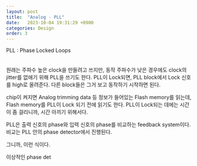 ```yaml
---
layout: post
title:  "Analog - PLL"
date:   2023-10-04 19:31:29 +0900
categories: Design
order: 3
---
```


PLL : Phase Locked Loops<br>
<br>
<br>
원래는 주파수 높은 clock을 만들려고 쓰지만, 동작 주파수가 낮은 경우에도 clock의 jitter를 없애기 위해 PLL을 쓰기도 한다.
PLL이 Lock되면, PLL block에서 Lock 신호를 high로 올려준다.
다른 block들은 그거 보고 동작하기 시작하면 된다.

chip이 켜지면 Analog trimming data 등 정보가 들어있는 Flash memory를 읽는데,
Flash memory를 PLL이 Lock 되기 전에 읽기도 한다. PLL이 Lock되는 데에는 시간이 좀 걸리니까, 시간 아끼기 위해서다.

PLL은 출력 신호의 phase와 입력 신호의 phase를 비교하는 feedback system이다.
비교는 PLL 안의 phase detector에서 진행된다.

그니까, 이런 식이다.


이상적인 phase det